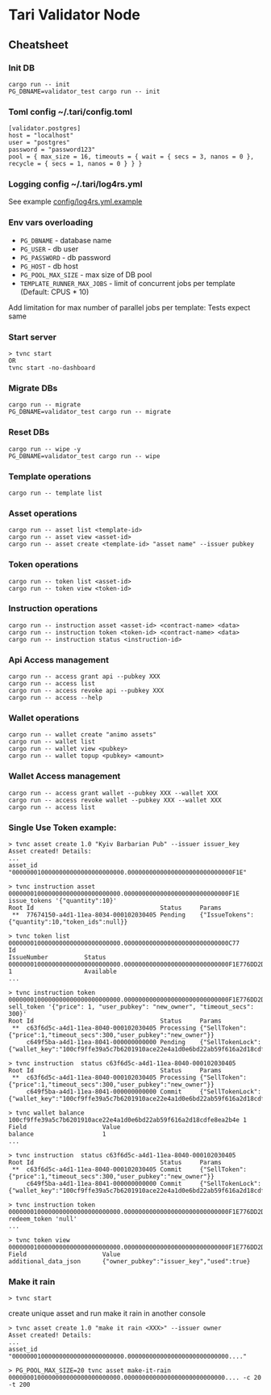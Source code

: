 # Tari Validator Node


## Cheatsheet

### Init DB
```
cargo run -- init
PG_DBNAME=validator_test cargo run -- init
```

### Toml config ~/.tari/config.toml
```
[validator.postgres]
host = "localhost"
user = "postgres"
password = "password123"
pool = { max_size = 16, timeouts = { wait = { secs = 3, nanos = 0 }, recycle = { secs = 1, nanos = 0 } } }
```

### Logging config ~/.tari/log4rs.yml

See example [config/log4rs.yml.example](config/log4rs.yml.example)

### Env vars overloading
- `PG_DBNAME` - database name
- `PG_USER` - db user
- `PG_PASSWORD` - db password
- `PG_HOST` - db host
- `PG_POOL_MAX_SIZE` - max size of DB pool
- `TEMPLATE_RUNNER_MAX_JOBS` - limit of concurrent jobs per template (Default: CPUS * 10)

Add limitation for max number of parallel jobs per template:
Tests expect same

### Start server
```
> tvnc start
OR
tvnc start -no-dashboard
```

### Migrate DBs
```
cargo run -- migrate
PG_DBNAME=validator_test cargo run -- migrate
```

### Reset DBs
```
cargo run -- wipe -y
PG_DBNAME=validator_test cargo run -- wipe
```

### Template operations
```
cargo run -- template list
```

### Asset operations
```
cargo run -- asset list <template-id>
cargo run -- asset view <asset-id>
cargo run -- asset create <template-id> "asset name" --issuer pubkey
```

### Token operations
```
cargo run -- token list <asset-id>
cargo run -- token view <token-id>
```

### Instruction operations
```
cargo run -- instruction asset <asset-id> <contract-name> <data>
cargo run -- instruction token <token-id> <contract-name> <data>
cargo run -- instruction status <instruction-id>
```

### Api Access management
```
cargo run -- access grant api --pubkey XXX
cargo run -- access list
cargo run -- access revoke api --pubkey XXX
cargo run -- access --help
```

### Wallet operations
```
cargo run -- wallet create "animo assets"
cargo run -- wallet list
cargo run -- wallet view <pubkey>
cargo run -- wallet topup <pubkey> <amount>
```

### Wallet Access management
```
cargo run -- access grant wallet --pubkey XXX --wallet XXX
cargo run -- access revoke wallet --pubkey XXX --wallet XXX
cargo run -- access list
```


### Single Use Token example:

```
> tvnc asset create 1.0 "Kyiv Barbarian Pub" --issuer issuer_key
Asset created! Details:
...
asset_id                  "0000000100000000000000000000000.00000000000000000000000000000F1E"

> tvnc instruction asset 0000000100000000000000000000000.00000000000000000000000000000F1E issue_tokens '{"quantity":10}'
Root Id                                   Status     Params
 **  77674150-a4d1-11ea-8034-000102030405 Pending    {"IssueTokens":{"quantity":10,"token_ids":null}}

> tvnc token list 0000000100000000000000000000000.00000000000000000000000000000C77
Id                                                                                               IssueNumber          Status
0000000100000000000000000000000.00000000000000000000000000000F1E776DD2D6A4D111EA8035000102030405 1                    Available
...

> tvnc instruction token 0000000100000000000000000000000.00000000000000000000000000000F1E776DD2D6A4D111EA8035000102030405 sell_token '{"price": 1, "user_pubkey": "new_owner", "timeout_secs": 300}'
Root Id                                   Status     Params
 **  c63f6d5c-a4d1-11ea-8040-000102030405 Processing {"SellToken":{"price":1,"timeout_secs":300,"user_pubkey":"new_owner"}}
     c649f5ba-a4d1-11ea-8041-000000000000 Pending    {"SellTokenLock":{"wallet_key":"100cf9ffe39a5c7b6201910ace22e4a1d0e6bd22ab59f616a2d18cdfe8ea2b4e"}}

> tvnc instruction  status c63f6d5c-a4d1-11ea-8040-000102030405
Root Id                                   Status     Params
 **  c63f6d5c-a4d1-11ea-8040-000102030405 Processing {"SellToken":{"price":1,"timeout_secs":300,"user_pubkey":"new_owner"}}
     c649f5ba-a4d1-11ea-8041-000000000000 Commit     {"SellTokenLock":{"wallet_key":"100cf9ffe39a5c7b6201910ace22e4a1d0e6bd22ab59f616a2d18cdfe8ea2b4e"}}

> tvnc wallet balance 100cf9ffe39a5c7b6201910ace22e4a1d0e6bd22ab59f616a2d18cdfe8ea2b4e 1
Field                     Value
balance                   1
...

> tvnc instruction  status c63f6d5c-a4d1-11ea-8040-000102030405
Root Id                                   Status     Params
 **  c63f6d5c-a4d1-11ea-8040-000102030405 Commit     {"SellToken":{"price":1,"timeout_secs":300,"user_pubkey":"new_owner"}}
     c649f5ba-a4d1-11ea-8041-000000000000 Commit     {"SellTokenLock":{"wallet_key":"100cf9ffe39a5c7b6201910ace22e4a1d0e6bd22ab59f616a2d18cdfe8ea2b4e"}}

> tvnc instruction token 0000000100000000000000000000000.00000000000000000000000000000F1E776DD2D6A4D111EA8035000102030405 redeem_token 'null'
...

> tvnc token view 0000000100000000000000000000000.00000000000000000000000000000F1E776DD2D6A4D111EA8035000102030405
Field                     Value
additional_data_json      {"owner_pubkey":"issuer_key","used":true}

```

### Make it rain

```
> tvnc start
```

create unique asset and run make it rain in another console
```
> tvnc asset create 1.0 "make it rain <XXX>" --issuer owner
Asset created! Details:
...
asset_id                  "0000000100000000000000000000000.0000000000000000000000000000...."

> PG_POOL_MAX_SIZE=20 tvnc asset make-it-rain 0000000100000000000000000000000.0000000000000000000000000000.... -c 20 -t 200
```

